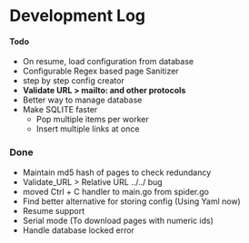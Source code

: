 # Development Log

#### Todo 
- On resume, load configuration from database
- Configurable Regex based page Sanitizer
- step by step config creator
- __Validate URL > mailto: and other protocols__
- Better way to manage database
- Make SQLITE faster
    - Pop multiple items per worker
    - Insert multiple links at once

### Done
- Maintain md5 hash of pages to check redundancy
- Validate_URL > Relative URL ../../  bug
- moved Ctrl + C handler to main.go from spider.go
- Find better alternative for storing config (Using Yaml now)
- Resume support 
- Serial mode (To download pages with numeric ids)
- Handle database locked error